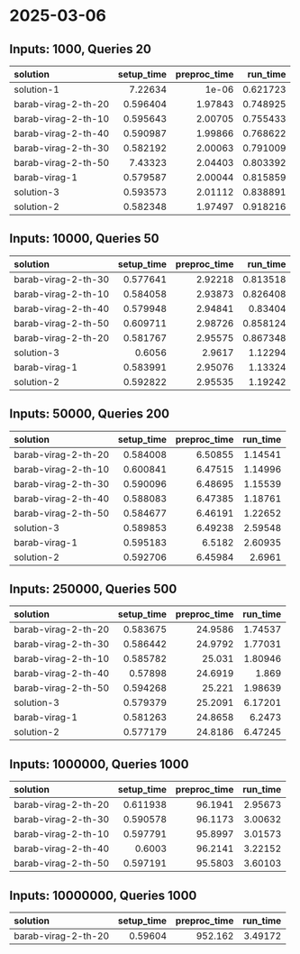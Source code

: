 # 2025-03-06

## Inputs: 1000, Queries 20

| solution            |   setup_time |   preproc_time |   run_time |
|:--------------------|-------------:|---------------:|-----------:|
| solution-1          |     7.22634  |        1e-06   |   0.621723 |
| barab-virag-2-th-20 |     0.596404 |        1.97843 |   0.748925 |
| barab-virag-2-th-10 |     0.595643 |        2.00705 |   0.755433 |
| barab-virag-2-th-40 |     0.590987 |        1.99866 |   0.768622 |
| barab-virag-2-th-30 |     0.582192 |        2.00063 |   0.791009 |
| barab-virag-2-th-50 |     7.43323  |        2.04403 |   0.803392 |
| barab-virag-1       |     0.579587 |        2.00044 |   0.815859 |
| solution-3          |     0.593573 |        2.01112 |   0.838891 |
| solution-2          |     0.582348 |        1.97497 |   0.918216 |

## Inputs: 10000, Queries 50

| solution            |   setup_time |   preproc_time |   run_time |
|:--------------------|-------------:|---------------:|-----------:|
| barab-virag-2-th-30 |     0.577641 |        2.92218 |   0.813518 |
| barab-virag-2-th-10 |     0.584058 |        2.93873 |   0.826408 |
| barab-virag-2-th-40 |     0.579948 |        2.94841 |   0.83404  |
| barab-virag-2-th-50 |     0.609711 |        2.98726 |   0.858124 |
| barab-virag-2-th-20 |     0.581767 |        2.95575 |   0.867348 |
| solution-3          |     0.6056   |        2.9617  |   1.12294  |
| barab-virag-1       |     0.583991 |        2.95076 |   1.13324  |
| solution-2          |     0.592822 |        2.95535 |   1.19242  |

## Inputs: 50000, Queries 200

| solution            |   setup_time |   preproc_time |   run_time |
|:--------------------|-------------:|---------------:|-----------:|
| barab-virag-2-th-20 |     0.584008 |        6.50855 |    1.14541 |
| barab-virag-2-th-10 |     0.600841 |        6.47515 |    1.14996 |
| barab-virag-2-th-30 |     0.590096 |        6.48695 |    1.15539 |
| barab-virag-2-th-40 |     0.588083 |        6.47385 |    1.18761 |
| barab-virag-2-th-50 |     0.584677 |        6.46191 |    1.22652 |
| solution-3          |     0.589853 |        6.49238 |    2.59548 |
| barab-virag-1       |     0.595183 |        6.5182  |    2.60935 |
| solution-2          |     0.592706 |        6.45984 |    2.6961  |

## Inputs: 250000, Queries 500

| solution            |   setup_time |   preproc_time |   run_time |
|:--------------------|-------------:|---------------:|-----------:|
| barab-virag-2-th-20 |     0.583675 |        24.9586 |    1.74537 |
| barab-virag-2-th-30 |     0.586442 |        24.9792 |    1.77031 |
| barab-virag-2-th-10 |     0.585782 |        25.031  |    1.80946 |
| barab-virag-2-th-40 |     0.57898  |        24.6919 |    1.869   |
| barab-virag-2-th-50 |     0.594268 |        25.221  |    1.98639 |
| solution-3          |     0.579379 |        25.2091 |    6.17201 |
| barab-virag-1       |     0.581263 |        24.8658 |    6.2473  |
| solution-2          |     0.577179 |        24.8186 |    6.47245 |

## Inputs: 1000000, Queries 1000

| solution            |   setup_time |   preproc_time |   run_time |
|:--------------------|-------------:|---------------:|-----------:|
| barab-virag-2-th-20 |     0.611938 |        96.1941 |    2.95673 |
| barab-virag-2-th-30 |     0.590578 |        96.1173 |    3.00632 |
| barab-virag-2-th-10 |     0.597791 |        95.8997 |    3.01573 |
| barab-virag-2-th-40 |     0.6003   |        96.2141 |    3.22152 |
| barab-virag-2-th-50 |     0.597191 |        95.5803 |    3.60103 |

## Inputs: 10000000, Queries 1000

| solution            |   setup_time |   preproc_time |   run_time |
|:--------------------|-------------:|---------------:|-----------:|
| barab-virag-2-th-20 |      0.59604 |        952.162 |    3.49172 |